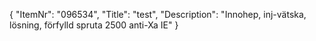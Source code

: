 {
  "ItemNr": "096534",
  "Title": "test",
  "Description": "Innohep, inj-vätska, lösning, förfylld spruta 2500 anti-Xa IE"
}